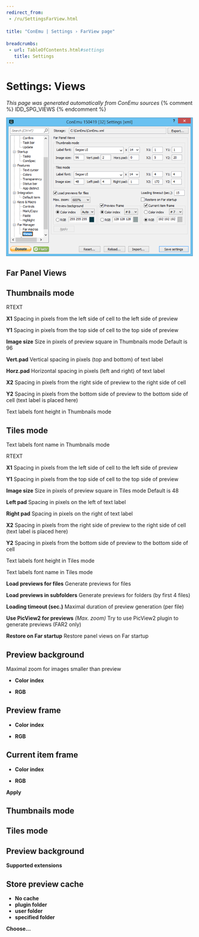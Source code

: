 ```yaml
---
redirect_from:
 - /ru/SettingsFarView.html

title: "ConEmu | Settings › FarView page"

breadcrumbs:
 - url: TableOfContents.html#settings
   title: Settings
---
```


# Settings: Views

*This page was generated automatically from ConEmu sources*
{% comment %} IDD_SPG_VIEWS {% endcomment %}

![ConEmu Settings: Views](/img/Settings-Far-View.png)



## Far Panel Views



## Thumbnails mode



RTEXT



**X1** Spacing in pixels from the left side of cell to the left side of preview

**Y1** Spacing in pixels from the top side of cell to the top side of preview

**Image size** Size in pixels of preview square in Thumbnails mode Default is 96

**Vert.pad** Vertical spacing in pixels (top and bottom) of text label

**Horz.pad** Horizontal spacing in pixels (left and right) of text label

**X2** Spacing in pixels from the right side of preview to the right side of cell

**Y2** Spacing in pixels from the bottom side of preview to the bottom side of cell (text label is placed here)



Text labels font height in Thumbnails mode

## Tiles mode



Text labels font name in Thumbnails mode

RTEXT



**X1** Spacing in pixels from the left side of cell to the left side of preview

**Y1** Spacing in pixels from the top side of cell to the top side of preview

**Image size** Size in pixels of preview square in Tiles mode Default is 48

**Left pad** Spacing in pixels on the left of text label

**Right pad** Spacing in pixels on the right of text label

**X2** Spacing in pixels from the right side of preview to the right side of cell (text label is placed here)

**Y2** Spacing in pixels from the bottom side of preview to the bottom side of cell



Text labels font height in Tiles mode

Text labels font name in Tiles mode

**Load previews for files** Generate previews for files

**Load previews in subfolders** Generate previews for folders (by first 4 files)

**Loading timeout (sec.)** Maximal duration of preview generation (per file)

**Use PicView2 for previews** *(Max. zoom)* Try to use PicView2 plugin to generate previews (FAR2 only)

**Restore on Far startup** Restore panel views on Far startup

## Preview background



Maximal zoom for images smaller than preview


* **Color index**







* **RGB**






## Preview frame




* **Color index**







* **RGB**






## Current item frame




* **Color index**







* **RGB**






**Apply** 



## Thumbnails mode





## Tiles mode





## Preview background













**Supported extensions** 

## Store preview cache




* **No cache**
* **plugin folder**
* **user folder**
* **specified folder**




**Choose...** 





